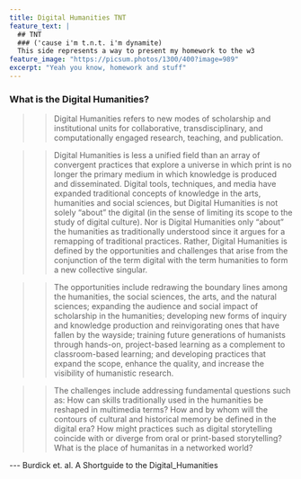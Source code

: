 ```yaml
---
title: Digital Humanities TNT 
feature_text: |
  ## TNT
  ### ('cause i'm t.n.t. i'm dynamite)
  This side represents a way to present my homework to the w3
feature_image: "https://picsum.photos/1300/400?image=989"
excerpt: "Yeah you know, homework and stuff"
---
```

### What is the Digital Humanities?
> > Digital Humanities refers to new modes of scholarship
and institutional units for collaborative, transdisciplinary,
and computationally engaged research,
teaching, and publication.

> > Digital Humanities is less a unified field than an
array of convergent practices that explore a universe
in which print is no longer the primary medium in
which knowledge is produced and disseminated.
Digital tools, techniques, and media have
expanded traditional concepts of knowledge in the
arts, humanities and social sciences, but Digital
Humanities is not solely “about” the digital (in the
sense of limiting its scope to the study of digital
culture). Nor is Digital Humanities only “about” the
humanities as traditionally understood since it argues
for a remapping of traditional practices. Rather,
Digital Humanities is defined by the opportunities
and challenges that arise from the conjunction of the
term digital with the term humanities to form a new
collective singular.

> > The opportunities include redrawing the boundary
lines among the humanities, the social sciences,
the arts, and the natural sciences; expanding the
audience and social impact of scholarship in the
humanities; developing new forms of inquiry and
knowledge production and reinvigorating ones that
have fallen by the wayside; training future generations
of humanists through hands-on, project-based
learning as a complement to classroom-based learning;
and developing practices that expand the scope,
enhance the quality, and increase the visibility of
humanistic research.

> > The challenges include addressing fundamental
questions such as: How can skills traditionally used
in the humanities be reshaped in multimedia terms?
How and by whom will the contours of cultural and
historical memory be defined in the digital era?
How might practices such as digital storytelling
coincide with or diverge from oral or print-based
storytelling? What is the place of humanitas in a
networked world?

 --- Burdick et. al. A Shortguide to the Digital_Humanities
